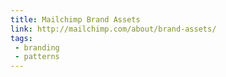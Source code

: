 ```yaml
---
title: Mailchimp Brand Assets
link: http://mailchimp.com/about/brand-assets/
tags:
 - branding
 - patterns
---
```


